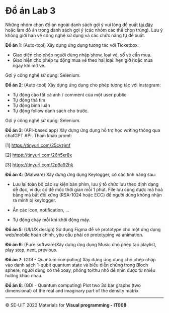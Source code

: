 # Đồ án Lab 3

Những nhóm chọn đồ án ngoài danh sách gợi ý vui lòng đề xuất [tại đây](https://github.com/vutuanhai237/CourseMaterials/discussions/1) hoặc làm đồ án trong danh sách gợi ý (các nhóm các thể chọn trùng). Lưu ý không giới hạn về công nghệ sử dụng và các chức năng tự đề xuất.

**Đồ án 1**: (Auto-tool) Xây dựng ứng dụng tương tác với Ticketbox:

- Giao diện cho phép người dùng nhập show, loại vé, số vé cần mua.
- Giao hiện cho phép tự động mua vé theo hai loại: hẹn giờ hoặc mua ngay khi mở vé.

Gợi ý công nghệ sử dụng: Selenium.

**Đồ án 2**: (Auto-tool) Xây dựng ứng dụng cho phép tương tác với instagram:

- Tự động cào tất cả ảnh / comment của một user public
- Tự động thả tim
- Tự động bình luận
- Tự động follow danh sách cho trước.

Gợi ý công nghệ sử dụng: Selenium.

**Đồ án 3**: (API-based app) Xây dựng ứng dụng hỗ trợ học writing thông qua chatGPT API. Tham khảo promt:

[1] https://tinyurl.com/25cyzjmf

[2] https://tinyurl.com/26h5xr8x

[3] https://tinyurl.com/2p9a92hk

**Đồ án 4**: (Malware) Xây dựng ứng dụng Keylogger, có các tính năng sau:

- Lưu lại toàn bộ các sự kiện bàn phím, lưu ý tổ chức lưu theo định dạng dễ đọc, ví dụ: có để mốc thời gian mỗi 1 phút. File lưu cũng được mã hoá bằng mã bất đối xứng (RSA-1024 hoặc ECC) để người dùng không nhận ra mình bị keylogger.

- Ẩn các icon, notification, ...

- Tự động chạy mỗi khi khởi động máy.

**Đồ án 5**: (UI/UX design) Sử dụng Figma để vẽ prototype cho một ứng dụng web/mobile hoàn chỉnh, yêu cầu phải có prototyping và animation. 

**Đô án 6**: (Pure software)Xây dựng ứng dụng Music cho phép tạo playlist, play stop, next, previous.

**Đồ án 7**: (GDI - Quantum computing) Xây dựng ứng dụng cho phép nhập vào danh sách 1-qubit quantum state và biểu diễn chúng trong Bloch sphere, người dùng có thể xoay, phóng to/thu nhỏ để nhìn được từ nhiều hướng khác nhau.

**Đồ án 8**: (GDI - Quantum computing) Plot two 3d bar graphs (two dimensional) of the real and imaginary part of the density matrix.

---
&copy; SE-UIT 2023
Materials for **Visual programming - IT008** 